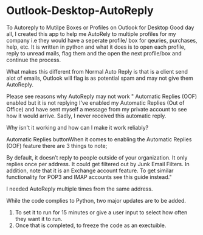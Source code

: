 # Outlook-Desktop-AutoReply
To Autoreply to Mutilpe Boxes or Profiles on Outlook for Desktop
 Good day all, I created this app to help me AutoRely to multiple profiles for my company i.e they would have a seperate profile/ box for qeuries, purchases, help, etc.
 It is written in python and what it does is to open each profile, reply to unread mails, flag them and the open the next profile/box and continue the process.
 
 What makes this different from Normal Auto Reply is that is a client send alot of emails, Outlook will flag is as potential spam and may not give them AutoReply. 
 
 Please see reasons why AutoReply may not work
 "
 Automatic Replies (OOF) enabled but it is not replying
I've enabled my Automatic Replies (Out of Office) and have sent myself a message from my private account to see how it would arrive. Sadly, I never received this automatic reply.

Why isn't it working and how can I make it work reliably?

Automatic Replies buttonWhen it comes to enabling the Automatic Replies (OOF) feature there are 3 things to note;

By default, it doesn’t reply to people outside of your organization.
It only replies once per address.
It could get filtered out by Junk Email Filters.
In addition, note that it is an Exchange account feature. To get similar functionality for POP3 and IMAP accounts see this guide instead."

I needed AutoReply multiple times from the same address. 

While the code complies to Python, two major updates are to be added.

1) To set it to run for 15 minutes or give a user input to select how often they want it to run.
2) Once that is completed, to freeze the code as an exectuible.
